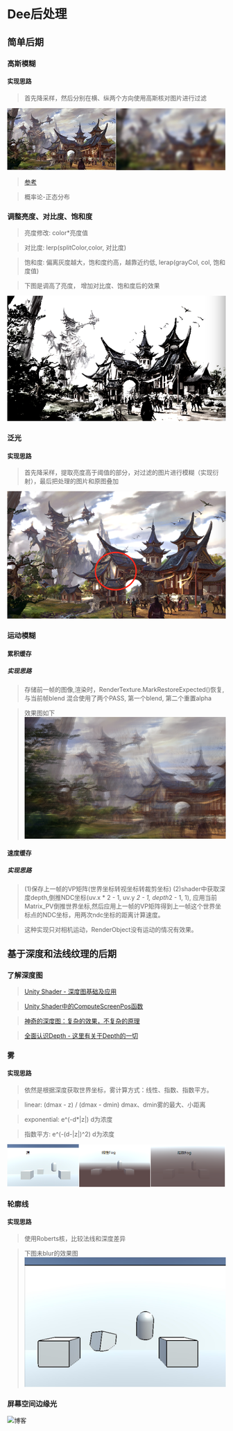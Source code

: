 # Dee后处理

## 简单后期

### 高斯模糊
#### 实现思路

> 首先降采样，然后分别在横、纵两个方向使用高斯核对图片进行过滤

![image](https://github.com/OgreDee/Dee_PostProcessing/blob/master/pic/PostPressing_Blur.jpg)
> [参考](https://blog.csdn.net/u011047171/article/details/47977441)

> 概率论-正态分布

### 调整亮度、对比度、饱和度

> 亮度修改: color*亮度值

> 对比度: lerp(splitColor,color, 对比度)

> 饱和度: 偏离灰度越大，饱和度约高，越靠近约低, lerap(grayCol, col, 饱和度值)

> 下图是调高了亮度， 增加对比度、饱和度后的效果

![image](https://github.com/OgreDee/Dee_PostProcessing/blob/master/pic/PostPressing_Color.png)

### 泛光

#### 实现思路
> 首先降采样，提取亮度高于阈值的部分，对过滤的图片进行模糊（实现衍射），最后把处理的图片和原图叠加

![image](https://github.com/OgreDee/Dee_PostProcessing/blob/master/pic/PostPressing_Bloom.png)

### 运动模糊
#### 累积缓存

##### 实现思路
> 存储前一帧的图像,渲染时，RenderTexture.MarkRestoreExpected()恢复, 与当前帧blend
混合使用了两个PASS, 第一个blend, 第二个重置alpha

> 效果图如下
![image](https://github.com/OgreDee/Dee_PostProcessing/blob/master/pic/PostProcessing_MotionBlur.png)

#### 速度缓存
##### 实现思路
> (1)保存上一帧的VP矩阵(世界坐标转视坐标转裁剪坐标)
> (2)shader中获取深度depth,倒推NDC坐标(uv.x * 2 - 1, uv.y *2 - 1, depth*2 - 1, 1), 应用当前Matrix_PV倒推世界坐标,然后应用上一帧的VP矩阵得到上一帧这个世界坐标点的NDC坐标，用两次ndc坐标的距离计算速度。

> 这种实现只对相机运动，RenderObject没有运动的情况有效果。

## 基于深度和法线纹理的后期
### 了解深度图

> [Unity Shader - 深度图基础及应用](https://www.jianshu.com/p/80a932d1f11e)

> [Unity Shader中的ComputeScreenPos函数](https://www.jianshu.com/p/df878a386bec)

> [神奇的深度图：复杂的效果，不复杂的原理](https://zhuanlan.zhihu.com/p/27547127?refer=chenjiadong)

> [全面认识Depth - 这里有关于Depth的一切](https://zhuanlan.zhihu.com/p/25095708)

### 雾
#### 实现思路
> 依然是根据深度获取世界坐标，雾计算方式：线性、指数、指数平方。

> linear: (dmax - z) / (dmax - dmin)      dmax、dmin雾的最大、小距离

> exponential: e^(-d*|z|) d为浓度

> 指数平方: e^(-(d-|z|)^2) d为浓度

![image](https://github.com/OgreDee/Dee_PostProcessing/blob/master/pic/PostPressing_Fog.png)

### 轮廓线
#### 实现思路
> 使用Roberts核，比较法线和深度差异

> 下图未blur的效果图
![image](https://github.com/OgreDee/Dee_PostProcessing/blob/master/pic/PostProcessing_SSEdge.png)

### 屏幕空间边缘光
![博客](https://www.jianshu.com/p/8ec0b3f80e64)
